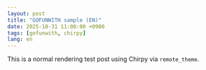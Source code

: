 ```yaml
---
layout: post
title: "GOFUNWITH sample (EN)"
date: 2025-10-31 11:00:00 +0900
tags: [gofunwith, chirpy]
lang: en
---
```


This is a normal rendering test post using Chirpy via `remote_theme`.
